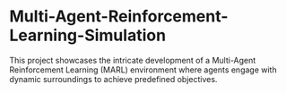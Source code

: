 # Multi-Agent-Reinforcement-Learning-Simulation
This project showcases the intricate development of a Multi-Agent Reinforcement Learning (MARL) environment where agents engage with dynamic surroundings to achieve predefined objectives.
